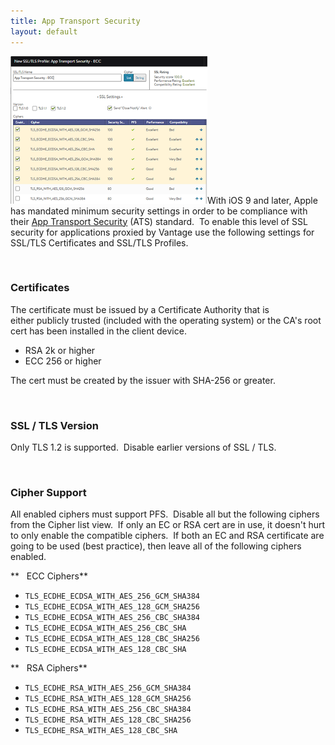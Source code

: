 ```yaml
---
title: App Transport Security
layout: default
---
```

<a href="img/SSLprofile.png"><img src="img/SSLprofile.png" alt="SSLprofile" width="315" height="236"></a>With iOS 9 and later, Apple has mandated minimum security settings in order to be compliance with their <a href="https://developer.apple.com/library/ios/documentation/General/Reference/InfoPlistKeyReference/Articles/CocoaKeys.html#//apple_ref/doc/uid/TP40009251-SW35">App Transport Security</a> (ATS) standard.  To enable this level of SSL security for applications proxied by Vantage use the following settings for SSL/TLS Certificates and SSL/TLS Profiles.

 

### Certificates

The certificate must be issued by a Certificate Authority that is either publicly trusted (included with the operating system) or the CA's root cert has been installed in the client device.

* RSA 2k or higher
* ECC 256 or higher

The cert must be created by the issuer with SHA-256 or greater.

 

### SSL / TLS Version

Only TLS 1.2 is supported.  Disable earlier versions of SSL / TLS.

 

### Cipher Support

All enabled ciphers must support PFS.  Disable all but the following ciphers from the Cipher list view.  If only an EC or RSA cert are in use, it doesn't hurt to only enable the compatible ciphers.  If both an EC and RSA certificate are going to be used (best practice), then leave all of the following ciphers enabled.

**   ECC Ciphers**

* <code>TLS_ECDHE_ECDSA_WITH_AES_256_GCM_SHA384</code>
* <code>TLS_ECDHE_ECDSA_WITH_AES_128_GCM_SHA256</code>
* <code>TLS_ECDHE_ECDSA_WITH_AES_256_CBC_SHA384</code>
* <code>TLS_ECDHE_ECDSA_WITH_AES_256_CBC_SHA</code>
* <code>TLS_ECDHE_ECDSA_WITH_AES_128_CBC_SHA256</code>
* <code>TLS_ECDHE_ECDSA_WITH_AES_128_CBC_SHA</code>

**   RSA Ciphers**

* <code>TLS_ECDHE_RSA_WITH_AES_256_GCM_SHA384</code>
* <code>TLS_ECDHE_RSA_WITH_AES_128_GCM_SHA256</code>
* <code>TLS_ECDHE_RSA_WITH_AES_256_CBC_SHA384</code>
* <code>TLS_ECDHE_RSA_WITH_AES_128_CBC_SHA256</code>
* <code>TLS_ECDHE_RSA_WITH_AES_128_CBC_SHA</code>

 
